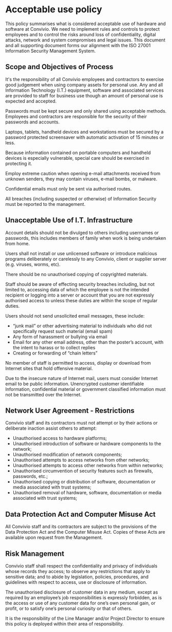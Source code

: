 # Acceptable use policy

This policy summarises what is considered acceptable use of hardware and software at Convivio. We need to implement rules and controls to protect employees and to control the risks around loss of confidentiality, digital attacks, network and system compromises and legal issues. This document and all supporting document forms our alignment with the ISO 27001 Information Security Management System.

## Scope and Objectives of Process

It's the responsibility of all Convivio employees and contractors to exercise good judgement when using company assets for personal use. Any and all Information Technology (I.T.) equipment, software and associated services are provided to staff for business use though an amount of personal use is expected and accepted.

Passwords must be kept secure and only shared using acceptable methods. Employees and contractors are responsible for the security of their passwords and accounts.

Laptops, tablets, handheld devices and workstations must be secured by a password protected screensaver with automatic activation of 15 minutes or less.

Because information contained on portable computers and handheld devices is especially vulnerable, special care should be exercised in protecting it.

Employ extreme caution when opening e-mail attachments received from unknown senders, they may contain viruses, e-mail bombs, or malware.

Confidential emails must only be sent via authorised routes.

All breaches (including suspected or otherwise) of Information Security must be reported to the management.

## Unacceptable Use of I.T. Infrastructure

Account details should not be divulged to others including usernames or passwords, this includes members of family when work is being undertaken from home.

Users shall not install or use unlicensed software or introduce malicious programs deliberately or carelessly to any Convivio, client or supplier server (e.g. viruses, worms, etc).

There should be no unauthorised copying of copyrighted materials.

Staff should be aware of effecting security breaches including, but not limited to, accessing data of which the employee is not the intended recipient or logging into a server or account that you are not expressly authorised access to unless these duties are within the scope of regular duties.

Users should not send unsolicited email messages, these include:

* “junk mail” or other advertising material to individuals who did not specifically request such material (email spam) 
* Any form of harassment or bullying via email 
* Email for any other email address, other than the poster’s account, with the intent to harass or to collect replies 
* Creating or forwarding of “chain letters”

No member of staff is permitted to access, display or download from Internet sites that hold offensive material.

Due to the insecure nature of Internet mail, users must consider Internet email to be public information. Unencrypted customer identifiable Information, confidential material or government classified information must not be transmitted over the Internet.

## Network User Agreement - Restrictions

Convivio staff and its contractors must not attempt or by their actions or deliberate inaction assist others to attempt: 

* Unauthorised access to hardware platforms; 
* Unauthorised introduction of software or hardware components to the network; 
* Unauthorised modification of network components; 
* Unauthorised attempts to access networks from other networks; 
* Unauthorised attempts to access other networks from within networks; 
* Unauthorised circumvention of security features such as firewalls, passwords, etc.; 
* Unauthorised copying or distribution of software, documentation or media associated with trust systems; 
* Unauthorised removal of hardware, software, documentation or media associated with trust systems;

## Data Protection Act and Computer Misuse Act

All Convivio staff and its contractors are subject to the provisions of the Data Protection Act and the Computer Misuse Act. Copies of these Acts are available upon request from the Management.

## Risk Management

Convivio staff shall respect the confidentiality and privacy of individuals whose records they access; to observe any restrictions that apply to sensitive data; and to abide by legislation, policies, procedures, and guidelines with respect to access, use or disclosure of information.

The unauthorised disclosure of customer data in any medium, except as required by an employee’s job responsibilities is expressly forbidden, as is the access or use of any customer data for one’s own personal gain, or profit, or to satisfy one’s personal curiosity or that of others.

It is the responsibility of the Line Manager and/or Project Director to ensure this policy is deployed within their area of responsibility.